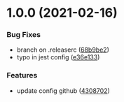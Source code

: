 # 1.0.0 (2021-02-16)


### Bug Fixes

* branch on .releaserc ([68b9be2](https://github.com/zapatran/rollup-typescript-docz-library/commit/68b9be2e879ca92e3d9506ea9a9132b051d629b8))
* typo in jest config ([e36e133](https://github.com/zapatran/rollup-typescript-docz-library/commit/e36e133a400a3113c170c0cbd640f65103a028e8))


### Features

* update config github ([4308702](https://github.com/zapatran/rollup-typescript-docz-library/commit/43087025d17c8c89a17ed82c8fb2d1f891d2ac0b))
